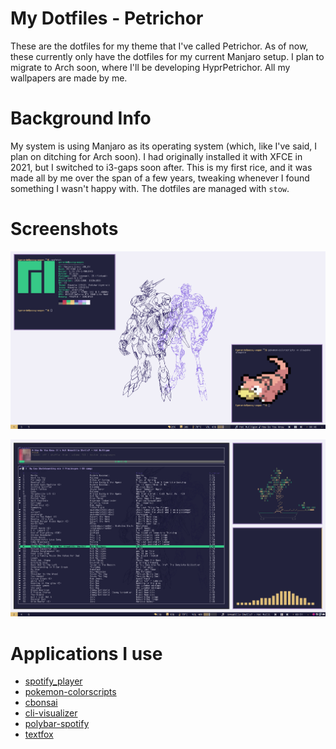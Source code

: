 # My Dotfiles - Petrichor
These are the dotfiles for my theme that I've called Petrichor. As of now, these currently only have the dotfiles for my current Manjaro setup. I plan to migrate to Arch soon, where I'll be developing HyprPetrichor. All my wallpapers are made by me.

# Background Info
My system is using Manjaro as its operating system (which, like I've said, I plan on ditching for Arch soon). I had originally installed it with XFCE in 2021, but I switched to i3-gaps soon after. This is my first rice, and it was made all by me over the span of a few years, tweaking whenever I found something I wasn't happy with. The dotfiles are managed with `stow`.

# Screenshots
![Desktop preview](./screenshot.png)

![Music player screenshot](./screenshot_music.png)

# Applications I use
* [spotify_player](https://github.com/aome510/spotify-player)
* [pokemon-colorscripts](https://gitlab.com/phoneybadger/pokemon-colorscripts)
* [cbonsai](https://gitlab.com/jallbrit/cbonsai)
* [cli-visualizer](https://github.com/PosixAlchemist/cli-visualizer)
* [polybar-spotify](https://github.com/PrayagS/polybar-spotify)
* [textfox](https://github.com/adriankarlen/textfox)
